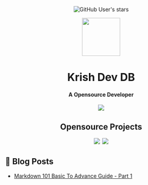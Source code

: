 <div align="center">
	<p>
    <img alt="GitHub User's stars" src="https://img.shields.io/github/stars/krishdevdb?affiliations=OWNER%2CCOLLABORATOR&logo=github&style=flat-square">
	</p>
	<img height="100px" width="100px" src="https://github.com/krishdevdb/krishdevdb/raw/main/images/avatar.png"><br>
    <h1>Krish Dev DB</h1>
    <h4>A Opensource Developer</h4>
</div>
<div align="center">
<img src="https://github-readme-stats.vercel.app/api?username=krishdevdb&show_icons=true&count_private=true">
</div>


<div align="center">
<h2> Opensource Projects</h2>
<a href="https://github.com/krishdevdb/reseter.css"><img src="https://github-readme-stats.vercel.app/api/pin/?username=krishdevdb&repo=reseter.css&show_icons=true&count_private=true&layout=compact"></a>&#8198;
<a href="https://github.com/krishdevdb/readme-template"><img src="https://github-readme-stats.vercel.app/api/pin/?username=krishdevdb&repo=readme-template&show_icons=true&count_private=true&layout=compact"></a>
</div>

## 📕 Blog Posts
<!-- BLOG-POSTS:START -->
- [Markdown 101 Basic To Advance Guide - Part 1](https://dev.to/krishdevdb/markdown-101-basic-to-advance-guide-part-1-pg3)
<!-- BLOG-POSTS:END -->